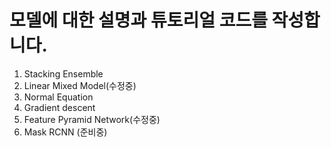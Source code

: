 # 모델에 대한 설명과 튜토리얼 코드를 작성합니다.

1. Stacking Ensemble
2. Linear Mixed Model(수정중)
3. Normal Equation
4. Gradient descent
5. Feature Pyramid Network(수정중)
6. Mask RCNN (준비중)
